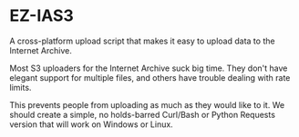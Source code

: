 # EZ-IAS3
A cross-platform upload script that makes it easy to upload data to the Internet Archive.

Most S3 uploaders for the Internet Archive suck big time. They don't have elegant support for multiple files, and others have trouble dealing with rate limits. 

This prevents people from uploading as much as they would like to it. We should create a simple, no holds-barred Curl/Bash or Python Requests version that will work on Windows or Linux.
